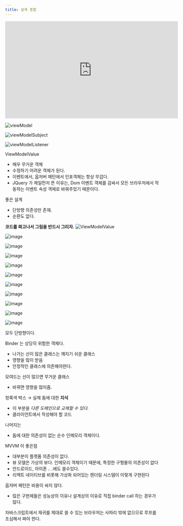 ```yaml
---
title: 설계 종합
---
```


<iframe width="560" height="315" src="https://www.youtube.com/embed/r4vOF7WpxgM" title="YouTube video player" frameborder="0" allow="accelerometer; autoplay; clipboard-write; encrypted-media; gyroscope; picture-in-picture" allowfullscreen></iframe>

![viewModel](https://user-images.githubusercontent.com/31977543/113478846-6393d400-94c6-11eb-910e-d8f9f5116433.png)

![viewModelSubject](https://user-images.githubusercontent.com/31977543/113478889-a3f35200-94c6-11eb-9e67-f2fb7a7d0df6.png)

![viewModelListener](https://user-images.githubusercontent.com/31977543/113478904-b7062200-94c6-11eb-86c7-9667ad3884eb.png)

ViewModelValue 
- 매우 무거운 객체
- 수정하기 어려운 객체가 된다.
- 이벤트에서, 옵저버 패턴에서 인포객체는 항상 무겁다.
- JQuery 가 제일먼저 뜬 이유는, 
Dom 이벤트 객체를 감싸서 모든 브라우저에서 작동하는 이벤트 속성 객체로 바꿔주었기 때문이다.

좋은 설계
- 단방향 의존성만 존재.
- 순환도 없다.

**코드를 짜고나서 그림을 반드시 그리자.**
![ViewModelValue](https://user-images.githubusercontent.com/31977543/113478919-d0a76980-94c6-11eb-97e9-d79b9c9d62e1.png)

![image](https://user-images.githubusercontent.com/31977543/113478941-e9b01a80-94c6-11eb-91f5-a998d82c83ab.png)

![image](https://user-images.githubusercontent.com/31977543/113478954-f92f6380-94c6-11eb-8c11-c7a6f27ccd94.png)

![image](https://user-images.githubusercontent.com/31977543/113478983-2845d500-94c7-11eb-9fb5-71f9576c06f2.png)

![image](https://user-images.githubusercontent.com/31977543/113478997-457aa380-94c7-11eb-80a7-6f73eb2a9372.png)

![image](https://user-images.githubusercontent.com/31977543/113479024-6e029d80-94c7-11eb-85bc-365dc5d9f86d.png)

![image](https://user-images.githubusercontent.com/31977543/113479050-92f71080-94c7-11eb-9257-fb360f5425de.png)

![image](https://user-images.githubusercontent.com/31977543/113479075-c174eb80-94c7-11eb-8196-a160b5b7b3d4.png)

![image](https://user-images.githubusercontent.com/31977543/113479086-d6ea1580-94c7-11eb-9814-5d600fca7852.png)

![image](https://user-images.githubusercontent.com/31977543/113479110-f4b77a80-94c7-11eb-8c63-f1c461369371.png)

![image](https://user-images.githubusercontent.com/31977543/113479124-16b0fd00-94c8-11eb-942a-854bb06f9c5f.png)

모두 단방향이다.

Binder 는 상당히 위험한 객체다.
- 나가는 선이 많은 클래스는 깨지기 쉬운 클래스
- 영향을 많이 받음
- 안정적인 클래스에 의존해야한다. 

모여드는 선이 많으면 무거운 클래스
- 바뀌면 영향을 많이줌.

청록색 박스 → 실제 돔에 대한 **지식**
- 이 부분을 *다른 도메인으로 교체할 수 있다.*
- 클라이언트에서 작성해야 할 코드

나머지는 
- 돔에 대한 의존성이 없는 순수 인메모리 객체이다.


MVVM 이 좋은점
- 대부분이 플랫폼 의존성이 없다.
- 뷰 모델은 가상의 뷰다. 인메모리 객체이기 때문에, 특정한 구형물의 의존성이 없다
- 안드로이드, 아이폰 .. .에도 쓸수있다.
- 리액트 네이티브를 비롯해 가상화 되어있는 렌더링 시스템이 이렇게 구현된다

옵저버 패턴은 비용이 싸지 않다.
- 많은 구현체들은 성능상의 이유나 설계상의 이유로 직접 binder call 하는 경우가 많다. 

자바스크립트에서 재귀를 제대로 쓸 수 있는 브라우저는 사파리 밖에 없으므로 루프를 조심해서 짜야 한다.


